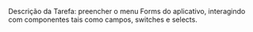 Descrição da Tarefa: preencher o menu Forms do aplicativo, interagindo com componentes tais como campos, switches e selects.
